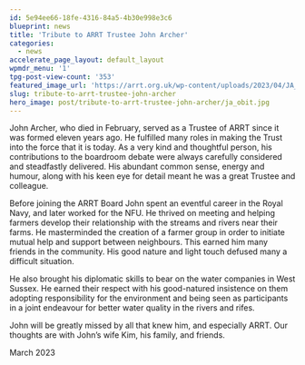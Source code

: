```yaml
---
id: 5e94ee66-18fe-4316-84a5-4b30e998e3c6
blueprint: news
title: 'Tribute to ARRT Trustee John Archer'
categories:
  - news
accelerate_page_layout: default_layout
wpmdr_menu: '1'
tpg-post-view-count: '353'
featured_image_url: 'https://arrt.org.uk/wp-content/uploads/2023/04/JA_obit.jpg'
slug: tribute-to-arrt-trustee-john-archer
hero_image: post/tribute-to-arrt-trustee-john-archer/ja_obit.jpg
---
```

<p>John Archer, who died in February, served as a Trustee of ARRT since it was formed eleven years ago. He fulfilled many roles in making the Trust into the force that it is today. As a very kind and thoughtful person, his contributions to the boardroom debate were always carefully considered and steadfastly delivered. His abundant common sense, energy and humour, along with his keen eye for detail meant he was a great Trustee and colleague.</p>
<p>Before joining the ARRT Board John spent an eventful career in the Royal Navy, and later worked for the NFU. He thrived on meeting and helping farmers develop their relationship with the streams and rivers near their farms. He masterminded the creation of a farmer group in order to initiate mutual help and support between neighbours. This earned him many friends in the community. His good nature and light touch defused many a difficult situation.</p>
<p>He also brought his diplomatic skills to bear on the water companies in West Sussex. He earned their respect with his good-natured insistence on them adopting responsibility for the environment and being seen as participants in a joint endeavour for better water quality in the rivers and rifes.</p>
<p>John will be greatly missed by all that knew him, and especially ARRT. Our thoughts are with John’s wife Kim, his family, and friends.</p>
<p>March 2023</p>
